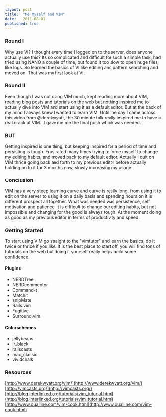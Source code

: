 ```yaml
---
layout: post
title:  "Me Myself and VIM"
date:   2011-08-01
published: true
---
```

### Round I ###
Why use VI? I thought every time I logged on to the server, does anyone actually use this? Its so complicated and difficult for such a simple task, had tried using NANO a couple of time, but found it too slow to open huge files like logs.
So learned the basics of VI like editing and pattern searching and moved on. That was my first look at VI.

### Round II ###
Even though I was not using VIM much, kept reading more about VIM, reading blog posts and tutorials on the web but nothing inspired me to actually dive into VIM and start using it as a default editor. But at the back of my mind I always knew I wanted to learn VIM.
Until the day I came across this video from @derekwyatt, the 30 minute talk really inspired me to have a real crack at VIM. It gave me me the final push which was needed.

### BUT ###

Getting inspired is one thing, but keeping inspired for a period of time and persisting is tough. Frustrated many times trying to force myself to change my editing habits, and moved back to my default editor.
Actually I quit on VIM thrice going back and forth to my previous editor before actually holding on to it for 3 months now, slowly increasing my usage.

### Conclusion ###
VIM has a very steep learning curve and curve is really long, from using it to edit on the server to using it on a daily basis and spending hours on it is different prospect all together.
What was needed was persistence, self motivation and patience, it is difficult to change our editing habits, but not impossible and changing for the good is always tough.
At the moment doing as good as my previous editor in terms of productivity and speed.

### Getting Started ###
To start using VIM go straight to the "vimtutor" and learn the basics, do it twice or thrice if you like. It is the best place to start off, you will find tons of tutorials on the web but doing it yourself really helps build some confidence. 

#### Plugins ####
- NERDTree
- NERDcommentor
- Command-t  
- Matchit
- snipMate
- Rails.vim
- Fugitive
- Surround.vim

#### Colorschemes ####
- jellybeans
- ir_black  
- railscasts
- mac_classic
- vividchalk

### Resources ###
[http://www.derekwyatt.org/vim/](http://www.derekwyatt.org/vim/)  
[http://vimcasts.org/](http://vimcasts.org/)  
[http://blog.interlinked.org/tutorials/vim_tutorial.html](http://blog.interlinked.org/tutorials/vim_tutorial.html)  
[http://www.oualline.com/vim-cook.html](http://www.oualline.com/vim-cook.html)  
